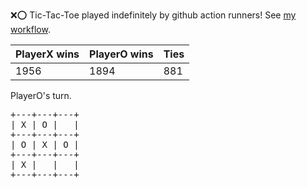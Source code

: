 :x::o: Tic-Tac-Toe played indefinitely by github action runners! See [my workflow](.github/workflows/play.yaml).

|PlayerX wins|PlayerO wins|Ties|
|-|-|-|
|1956|1894|881|

PlayerO's turn.

<pre>
+---+---+---+
| X | O |   |
+---+---+---+
| O | X | O |
+---+---+---+
| X |   |   |
+---+---+---+
</pre>